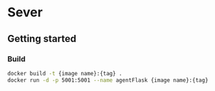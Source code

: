 # Sever

## Getting started

### Build
```sh
docker build -t {image name}:{tag} .
docker run -d -p 5001:5001 --name agentFlask {image name}:{tag}  
```

